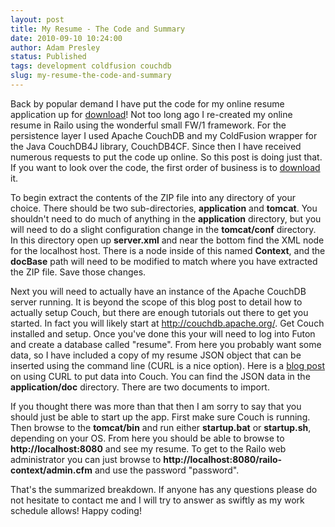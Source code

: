 ```yaml
---
layout: post
title: My Resume - The Code and Summary
date: 2010-09-10 10:24:00
author: Adam Presley
status: Published
tags: development coldfusion couchdb
slug: my-resume-the-code-and-summary
---
```

Back by popular demand I have put the code for my online resume
application up for [download](http://dl.dropbox.com/u/5726689/blog-downloads/resume.adampresley.com.zip)!
Not too long ago I re-created my online resume in Railo using the wonderful small FW/1 framework. For the
persistence layer I used Apache CouchDB and my ColdFusion wrapper for
the Java CouchDB4J library, CouchDB4CF. Since then I have received
numerous requests to put the code up online. So this post is doing just
that. If you want to look over the code, the first order of business is
to [download](http://dl.dropbox.com/u/5726689/blog-downloads/resume.adampresley.com.zip) it.

To begin extract the contents of the ZIP file into any directory of your
choice. There should be two sub-directories, **application** and
**tomcat**. You shouldn't need to do much of anything in the
**application** directory, but you will need to do a slight
configuration change in the **tomcat/conf** directory. In this
directory open up **server.xml** and near the bottom find the XML
node for the localhost host. There is a node inside of this named
**Context**, and the **docBase** path will need to be modified
to match where you have extracted the ZIP file. Save those changes.

Next you will need to actually have an instance of the Apache CouchDB
server running. It is beyond the scope of this blog post to detail how
to actually setup Couch, but there are enough tutorials out there to get
you started. In fact you will likely start at
<http://couchdb.apache.org/>. Get Couch installed and setup. Once you've
done this your will need to log into Futon and create a database called
"resume". From here you probably want some data, so I have included a
copy of my resume JSON object that can be inserted using the command
line (CURL is a nice option). Here is a [blog post](http://morethanseven.net/2007/12/11/using-curl-to-play-with-couchdb.html)
on using CURL to put data into Couch. You can find the JSON data in the
**application/doc** directory. There are two documents to import.

If you thought there was more than that then I am sorry to say that you
should just be able to start up the app. First make sure Couch is
running. Then browse to the **tomcat/bin** and run either
**startup.bat** or **startup.sh**, depending on your OS. From
here you should be able to browse to **http://localhost:8080** and
see my resume. To get to the Railo web administrator you can just browse
to **http://localhost:8080/railo-context/admin.cfm** and use the
password "password".

That's the summarized breakdown. If anyone has any questions please do
not hesitate to contact me and I will try to answer as swiftly as my
work schedule allows! Happy coding!
